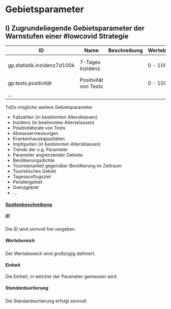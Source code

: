 

# Gebietsparameter

## I) Zugrundeliegende Gebietsparameter der Warnstufen einer #lowcovid Strategie

|ID|Name|Beschreibung|Wertebereich|Einheit|Standardsortierung
|---|---|---|---|---|---:|
gp.statistik.inzidenz7d100k | 7-Tages Inzidenz | | 0 - 10000 | Infizierte / 7d / 100k | 10000
gp.tests.positivität | Positivität von Tests | | 0 - 100 | % | 20000
... | ||

ToDo mögliche weitere Gebietsparameter

- Fallzahlen (in bestimmten Altersklassen)
- Inzidenz (in bestimmten Altersklassen)
- Positivitätsrate von Tests
- Abwassermessungen
- Krankenhauskapazitäten
- Impfquoten (in bestimmten Altersklassen)
- Trends der o.g. Parameter
- Parameter angrenzender Gebiete  
- Bevölkerungsdichte
- Touristenanteil gegenüber Bevölkerung im Zeitraum
- Touristisches Gebiet
- Tagesausflugsziel
- Pendlergebiet
- Grenzgebiet
- ...


#### <ins>Spaltenbeschreibung</ins>

##### ID

Die ID wird sinnvoll frei vergeben.

##### Wertebereich

Der Wertebereich wird großzügig definiert.

#### Einheit

Die Einheit, in welcher der Parameter gemessen wird.

##### Standardsortierung

Die Standardsortierung erfolgt sinnvoll. 
